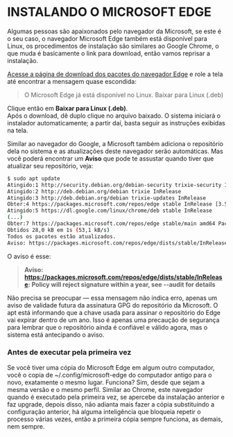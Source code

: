# INSTALANDO O MICROSOFT EDGE
Algumas pessoas são apaixonados pelo navegador da Microsoft, se este é o seu caso, o navegador Microsoft Edge também está disponível para Linux, os procedimentos de instalação são similares ao Google Chrome, o que muda é basicamente o link para download, então vamos reprisar a instalação.  

[Acesse a página de download dos pacotes do navegador Edge](https://www.microsoft.com/pt-br/edge/download) e role a tela até encontrar a mensagem quase escondida:
> O Microsoft Edge já está disponível no Linux. Baixar para Linux (.deb)  

Clique então em **Baixar para Linux (.deb)**.  
Após o download, dê duplo clique no arquivo baixado. O sistema iniciará o instalador automaticamente; a partir daí, basta seguir as instruções exibidas na tela.  

Similar ao navegador do Google, a Microsoft também adiciona o repositório dela no sistema e as atualizações deste navegador serão automáticas. Mas você poderá encontrar um **Aviso** que pode te assustar quando tiver que atualizar seu repositório, veja:  
```bash
$ sudo apt update
Atingido:1 http://security.debian.org/debian-security trixie-security InRelease
Atingido:2 http://deb.debian.org/debian trixie InRelease                                          
Atingido:3 http://deb.debian.org/debian trixie-updates InRelease
Obter:4 https://packages.microsoft.com/repos/edge stable InRelease [3.590 B]                                                        
Atingido:5 https://dl.google.com/linux/chrome/deb stable InRelease
(...)
Obter:7 https://packages.microsoft.com/repos/edge stable/main amd64 Packages [24,4 kB]
Obtidos 28,0 kB em 1s (53,1 kB/s)   
Todos os pacotes estão atualizados.         
Aviso: https://packages.microsoft.com/repos/edge/dists/stable/InRelease: Policy will reject signature within a year, see --audit for details
```
O aviso é esse:  
>**Aviso: https://packages.microsoft.com/repos/edge/dists/stable/InRelease: Policy will reject signature within a year, see --audit for details**

Não precisa se preocupar — essa mensagem não indica erro, apenas um aviso de validade futura da assinatura GPG do repositório da Microsoft. O apt está informando que a chave usada para assinar o repositório do Edge vai expirar dentro de um ano. Isso é apenas uma precaução de segurança para lembrar que o repositório ainda é confiável e válido agora, mas o sistema está antecipando o aviso.



### Antes de executar pela primeira vez
Se você tiver uma cópia do Microsoft Edge em algum outro computador, você o copia de ~/.config/microsoft-edge do computador antigo para o novo, exatamente o mesmo lugar. Funciona? Sim, desde que sejam a mesma versão e o mesmo perfil. Similar ao Chrome, este navegador quando é executado pela primeira vez, se apercebe da instalação anterior e faz upgrade, depois disso, não adianta mais fazer a cópia substituindo a configuração anterior, há alguma inteligência que bloqueia repetir o processo várias vezes, então a primeira cópia sempre funciona, as demais, nem sempre.  

